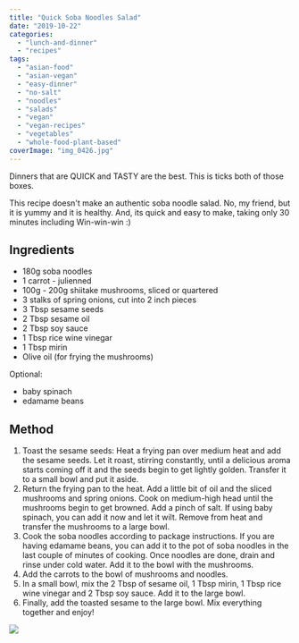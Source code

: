 ```yaml
---
title: "Quick Soba Noodles Salad"
date: "2019-10-22"
categories: 
  - "lunch-and-dinner"
  - "recipes"
tags: 
  - "asian-food"
  - "asian-vegan"
  - "easy-dinner"
  - "no-salt"
  - "noodles"
  - "salads"
  - "vegan"
  - "vegan-recipes"
  - "vegetables"
  - "whole-food-plant-based"
coverImage: "img_0426.jpg"
---
```


Dinners that are QUICK and TASTY are the best. This is ticks both of those boxes.

This recipe doesn't make an authentic soba noodle salad. No, my friend, but it is yummy and it is healthy. And, its quick and easy to make, taking only 30 minutes including Win-win-win :)

## Ingredients

- 180g soba noodles
- 1 carrot - julienned
- 100g - 200g shiitake mushrooms, sliced or quartered
- 3 stalks of spring onions, cut into 2 inch pieces
- 3 Tbsp sesame seeds
- 2 Tbsp sesame oil
- 2 Tbsp soy sauce
- 1 Tbsp rice wine vinegar
- 1 Tbsp mirin
- Olive oil (for frying the mushrooms)

Optional:

- baby spinach
- edamame beans

## Method

1. Toast the sesame seeds: Heat a frying pan over medium heat and add the sesame seeds. Let it roast, stirring constantly, until a delicious aroma starts coming off it and the seeds begin to get lightly golden. Transfer it to a small bowl and put it aside.
2. Return the frying pan to the heat. Add a little bit of oil and the sliced mushrooms and spring onions. Cook on medium-high head until the mushrooms begin to get browned. Add a pinch of salt. If using baby spinach, you can add it now and let it wilt. Remove from heat and transfer the mushrooms to a large bowl.
3. Cook the soba noodles according to package instructions. If you are having edamame beans, you can add it to the pot of soba noodles in the last couple of minutes of cooking. Once noodles are done, drain and rinse under cold water. Add it to the bowl with the mushrooms.
4. Add the carrots to the bowl of mushrooms and noodles.
5. In a small bowl, mix the 2 Tbsp of sesame oil, 1 Tbsp mirin, 1 Tbsp rice wine vinegar and 2 Tbsp soy sauce. Add it to the large bowl.
6. Finally, add the toasted sesame to the large bowl. Mix everything together and enjoy!

![](https://shalveena.files.wordpress.com/2019/10/img_0425.jpg?w=768)

